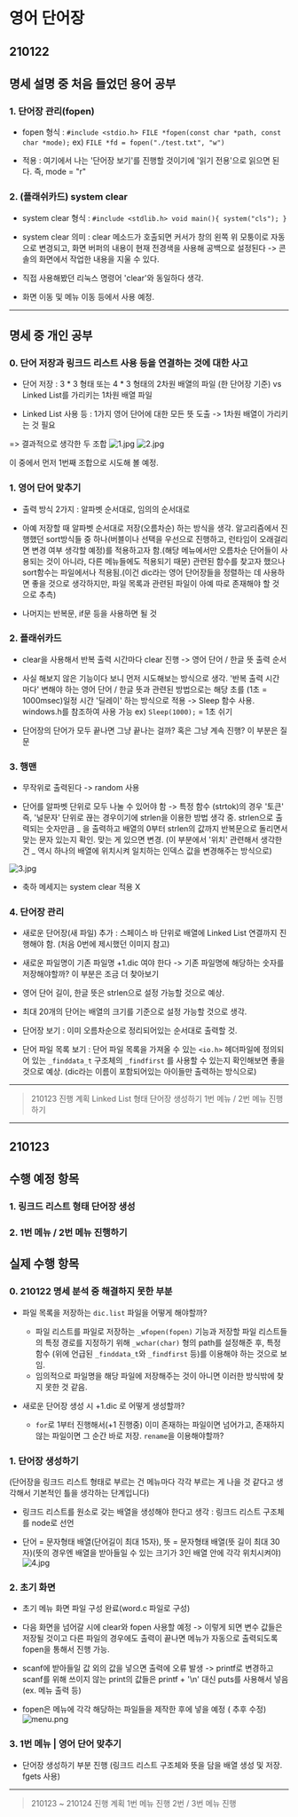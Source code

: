 영어 단어장
==============
210122
--------

## 명세 설명 중 처음 들었던 용어 공부

### 1. 단어장 관리(fopen)

- fopen 형식 :
`#include <stdio.h> FILE *fopen(const char *path, const char *mode);`
ex) 
`FILE *fd = fopen("./test.txt", "w")`

- 적용 : 여기에서 나는 '단어장 보기'를 진행할 것이기에 '읽기 전용'으로 읽으면 된다. 즉, mode = "r"

### 2. (플래쉬카드) system clear

- system clear 형식 :
`#include <stdlib.h> void main(){ system("cls"); }`

- system clear 의미 :
clear 메소드가 호출되면 커서가 창의 왼쪽 위 모퉁이로 자동으로 변경되고, 화면 버퍼의 내용이 현재 전경색을 사용해 공백으로 설정된다 -> 콘솔의 화면에서 작업한 내용을 지울 수 있다.

- 직접 사용해봤던 리눅스 명령어 'clear'와 동일하다 생각.

- 화면 이동 및 메뉴 이동 등에서 사용 예정.

* * *

## 명세 중 개인 공부

### 0. 단어 저장과 링크드 리스트 사용 등을 연결하는 것에 대한 사고

- 단어 저장 : 3 * 3 형태 또는 4 * 3 형태의 2차원 배열의 파일 (한 단어장 기준) vs Linked List를 가리키는 1차원 배열 파일

- Linked List 사용 등 : 1가지 영어 단어에 대한 모든 뜻 도출 -> 1차원 배열이 가리키는 것 필요

=> 결과적으로 생각한 두 조합
![1.jpg](./img/1.jpg)
![2.jpg](./img/2.jpg)

이 중에서 먼저 1번째 조합으로 시도해 볼 예정.

### 1. 영어 단어 맞추기

- 출력 방식 2가지 : 알파벳 순서대로, 임의의 순서대로

- 아예 저장할 때 알파벳 순서대로 저장(오름차순) 하는 방식을 생각. 알고리즘에서 진행했던 sort방식들 중 하나(버블이나 선택을 우선으로 진행하고, 런타임이 오래걸리면 변경 여부 생각할 예정)를 적용하고자 함.(해당 메뉴에서만 오름차순 단어들이 사용되는 것이 아니라, 다른 메뉴들에도 적용되기 때문) 관련된 함수를 찾고자 했으나 sort함수는 파일에서나 적용됨.(이건 dic라는 영어 단어장들을 정렬하는 데 사용하면 좋을 것으로 생각하지만, 파일 목록과 관련된 파일이 아예 따로 존재해야 할 것 으로 추측)

- 나머지는 반복문, if문 등을 사용하면 될 것

### 2. 플래쉬카드

- clear을 사용해서 반복 출력 시간마다 clear 진행 -> 영어 단어 / 한글 뜻 출력 순서

- 사실 해보지 않은 기능이다 보니 먼저 시도해보는 방식으로 생각. '반복 출력 시간 마다' 변해야 하는 영어 단어 / 한글 뜻과 관련된 방법으로는 해당 초를 (1초 = 1000msec)일정 시간 '딜레이' 하는 방식으로 적용 -> Sleep 함수 사용. windows.h를 참조하여 사용 가능 ex) `Sleep(1000);` = 1초 쉬기

- 단어장의 단어가 모두 끝나면 그냥 끝나는 걸까? 혹은 그냥 계속 진행? 이 부분은 질문

### 3. 행맨

- 무작위로 출력된다 -> random 사용

- 단어를 알파벳 단위로 모두 나눌 수 있어야 함 -> 특정 함수 (strtok)의 경우 '토큰' 즉, '널문자' 단위로 끊는 경우이기에 strlen을 이용한 방법 생각 중. strlen으로 출력되는 숫자만큼 _ 을 출력하고 배열의 0부터 strlen의 값까지 반복문으로 돌리면서 맞는 문자 있는지 확인. 맞는 게 있으면 변경.
(이 부분에서 '위치' 관련해서 생각한 건 _ 역시 하나의 배열에 위치시켜 일치하는 인덱스 값을 변경해주는 방식으로)

![3.jpg](./img/3.jpg)

- 축하 메세지는 system clear 적용 X

### 4. 단어장 관리

- 새로운 단어장(새 파일) 추가 : 스페이스 바 단위로 배열에 Linked List 연결까지 진행해야 함. (처음 0번에 제시했던 이미지 참고)

- 새로운 파일명이 기존 파일명 +1.dic 여야 한다 -> 기존 파일명에 해당하는 숫자를 저장해야할까? 이 부분은 조금 더 찾아보기

- 영어 단어 길이, 한글 뜻은 strlen으로 설정 가능할 것으로 예상.

- 최대 20개의 단어는 배열의 크기를 기준으로 설정 가능할 것으로 생각.

- 단어장 보기 : 이미 오름차순으로 정리되어있는 순서대로 출력할 것.

- 단어 파일 목록 보기 : 단어 파일 목록을 가져올 수 있는 `<io.h>` 헤더파일에 정의되어 있는 `_finddata_t` 구조체의 `_findfirst` 를 사용할 수 있는지 확인해보면 좋을 것으로 예상. (dic라는 이름이 포함되어있는 아이들만 출력하는 방식으로)

* * *

> 210123 진행 계획
> Linked List 형태 단어장 생성하기
> 1번 메뉴 / 2번 메뉴 진행하기

* * *

210123
-------------

## 수행 예정 항목

### 1. 링크드 리스트 형태 단어장 생성
### 2. 1번 메뉴 / 2번 메뉴 진행하기

## 실제 수행 항목

### 0. 210122 명세 분석 중 해결하지 못한 부분

* 파일 목록을 저장하는 `dic.list` 파일을 어떻게 해야할까?
	- 파일 리스트를 파일로 저장하는 `_wfopen(fopen)` 기능과 저장할 파일 리스트들의 특정 경로를 지정하기 위해 `_wchar(char)` 형의 path를 설정해준 후, 특정 함수 (위에 언급된 `_finddata_t`와 `_findfirst` 등)를 이용해야 하는 것으로 보임.
	- 임의적으로 파일명을 해당 파일에 저장해주는 것이 아니면 이러한 방식밖에 찾지 못한 것 같음.

* 새로운 단어장 생성 시 +1.dic 로 어떻게 생성할까?
	- `for`로 1부터 진행해서(+1 진행중) 이미 존재하는 파일이면 넘어가고, 존재하지 않는 파일이면 그 순간 바로 저장. `rename`을 이용해야할까?

### 1. 단어장 생성하기

(단어장을 링크드 리스트 형태로 부르는 건 메뉴마다 각각 부르는 게 나을 것 같다고 생각해서 기본적인 틀을 생각하는 단계입니다)
- 링크드 리스트를 원소로 갖는 배열을 생성해야 한다고 생각 : 링크드 리스트 구조체를 node로 선언

- 단어 = 문자형태 배열(단어길이 최대 15자), 뜻 = 문자형태 배열(뜻 길이 최대 30자)(뜻의 경우엔 배열을 받아들일 수 있는 크기가 3인 배열 안에 각각 위치시켜야)
![4.jpg](./img/4.jpg)

### 2. 초기 화면

- 초기 메뉴 화면 파일 구성 완료(word.c 파일로 구성)

- 다음 화면을 넘어갈 시에 clear와 fopen 사용할 예정 -> 이렇게 되면 변수 값들은 저장될 것이고 다른 파일의 경우에도 출력이 끝나면 메뉴가 자동으로 출력되도록 fopen을 통해서 진행 가능.

- scanf에 받아들일 값 외의 값을 넣으면 출력에 오류 발생 -> printf로 변경하고 scanf를 위해 쓰이지 않는 print의 값들은 printf + '\n' 대신 puts를 사용해서 넣음 (ex. 메뉴 출력 등)

- fopen은 메뉴에 각각 해당하는 파일들을 제작한 후에 넣을 예정 ( 추후 수정)
![menu.png](./img/menu.PNG)

### 3. 1번 메뉴 | 영어 단어 맞추기

- 단어장 생성하기 부분 진행 (링크드 리스트 구조체와 뜻을 담을 배열 생성 및 저장. fgets 사용)

* * *

> 210123 ~ 210124 진행 계획
> 1번 메뉴 진행
> 2번 / 3번 메뉴 진행

